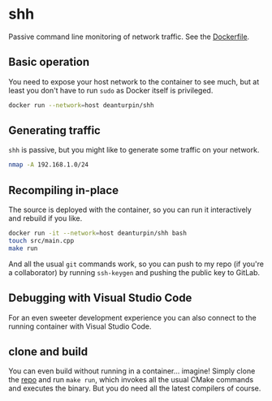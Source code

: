 # shh

Passive command line monitoring of network traffic. See the [Dockerfile](https://github.com/deanturpin/shh/blob/main/Dockerfile).

## Basic operation

You need to expose your host network to the container to see much, but at least you don't have to run `sudo` as Docker itself is privileged.

```bash
docker run --network=host deanturpin/shh
```

## Generating traffic

`shh` is passive, but you might like to generate some traffic on your network.

```bash
nmap -A 192.168.1.0/24
```

## Recompiling in-place

The source is deployed with the container, so you can run it interactively and rebuild if you like.

```bash
docker run -it --network=host deanturpin/shh bash
touch src/main.cpp
make run
```

And all the usual `git` commands work, so you can push to my repo (if you're a collaborator) by running `ssh-keygen` and pushing the public key to GitLab.

## Debugging with Visual Studio Code

For an even sweeter development experience you can also connect to the running container with Visual Studio Code.

## clone and build

You can even build without running in a container... imagine! Simply clone the [repo](https://gitlab.com/deanturpin/shh) and run `make run`, which invokes all the usual CMake commands and executes the binary. But you do need all the latest compilers of course.

